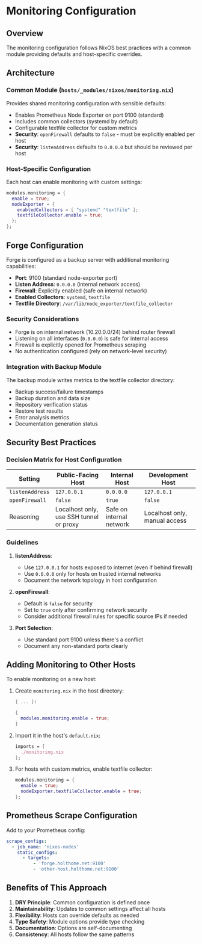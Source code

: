 # Monitoring Configuration

## Overview

The monitoring configuration follows NixOS best practices with a common module providing defaults and host-specific overrides.

## Architecture

### Common Module (`hosts/_modules/nixos/monitoring.nix`)

Provides shared monitoring configuration with sensible defaults:

- Enables Prometheus Node Exporter on port 9100 (standard)
- Includes common collectors (systemd by default)
- Configurable textfile collector for custom metrics
- **Security**: `openFirewall` defaults to `false` - must be explicitly enabled per host
- **Security**: `listenAddress` defaults to `0.0.0.0` but should be reviewed per host

### Host-Specific Configuration

Each host can enable monitoring with custom settings:

```nix
modules.monitoring = {
  enable = true;
  nodeExporter = {
    enabledCollectors = [ "systemd" "textfile" ];
    textfileCollector.enable = true;
  };
};
```

## Forge Configuration

Forge is configured as a backup server with additional monitoring capabilities:

- **Port**: 9100 (standard node-exporter port)
- **Listen Address**: `0.0.0.0` (internal network access)
- **Firewall**: Explicitly enabled (safe on internal network)
- **Enabled Collectors**: `systemd`, `textfile`
- **Textfile Directory**: `/var/lib/node_exporter/textfile_collector`

### Security Considerations

- Forge is on internal network (10.20.0.0/24) behind router firewall
- Listening on all interfaces (`0.0.0.0`) is safe for internal access
- Firewall is explicitly opened for Prometheus scraping
- No authentication configured (rely on network-level security)

### Integration with Backup Module

The backup module writes metrics to the textfile collector directory:

- Backup success/failure timestamps
- Backup duration and data size
- Repository verification status
- Restore test results
- Error analysis metrics
- Documentation generation status

## Security Best Practices

### Decision Matrix for Host Configuration

| Setting | Public-Facing Host | Internal Host | Development Host |
|---------|-------------------|---------------|------------------|
| `listenAddress` | `127.0.0.1` | `0.0.0.0` | `127.0.0.1` |
| `openFirewall` | `false` | `true` | `false` |
| Reasoning | Localhost only, use SSH tunnel or proxy | Safe on internal network | Localhost only, manual access |

### Guidelines

1. **listenAddress**:
   - Use `127.0.0.1` for hosts exposed to internet (even if behind firewall)
   - Use `0.0.0.0` only for hosts on trusted internal networks
   - Document the network topology in host configuration

2. **openFirewall**:
   - Default is `false` for security
   - Set to `true` only after confirming network security
   - Consider additional firewall rules for specific source IPs if needed

3. **Port Selection**:
   - Use standard port 9100 unless there's a conflict
   - Document any non-standard ports clearly

## Adding Monitoring to Other Hosts

To enable monitoring on a new host:

1. Create `monitoring.nix` in the host directory:

   ```nix
   { ... }:

   {
     modules.monitoring.enable = true;
   }
   ```

1. Import it in the host's `default.nix`:

   ```nix
   imports = [
     ./monitoring.nix
   ];
   ```

1. For hosts with custom metrics, enable textfile collector:

   ```nix
   modules.monitoring = {
     enable = true;
     nodeExporter.textfileCollector.enable = true;
   };
   ```

## Prometheus Scrape Configuration

Add to your Prometheus config:

```yaml
scrape_configs:
  - job_name: 'nixos-nodes'
    static_configs:
      - targets:
          - 'forge.holthome.net:9100'
          - 'other-host.holthome.net:9100'
```

## Benefits of This Approach

1. **DRY Principle**: Common configuration is defined once
2. **Maintainability**: Updates to common settings affect all hosts
3. **Flexibility**: Hosts can override defaults as needed
4. **Type Safety**: Module options provide type checking
5. **Documentation**: Options are self-documenting
6. **Consistency**: All hosts follow the same patterns
